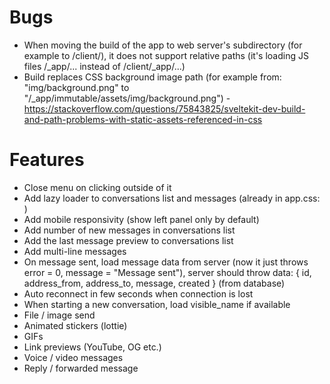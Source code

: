 # Bugs

- When moving the build of the app to web server's subdirectory (for example to /client/), it does not support relative paths (it's loading JS files /_app/... instead of /client/_app/...)
- Build replaces CSS background image path (for example from: "img/background.png" to "/_app/immutable/assets/img/background.png") - https://stackoverflow.com/questions/75843825/sveltekit-dev-build-and-path-problems-with-static-assets-referenced-in-css

# Features

- Close menu on clicking outside of it
- Add lazy loader to conversations list and messages (already in app.css: <div class="loader"></div>)
- Add mobile responsivity (show left panel only by default)
- Add number of new messages in conversations list
- Add the last message preview to conversations list
- Add multi-line messages
- On message sent, load message data from server (now it just throws error = 0, message = "Message sent"), server should throw data: { id, address_from, address_to, message, created } (from database)
- Auto reconnect in few seconds when connection is lost
- When starting a new conversation, load visible_name if available
- File / image send
- Animated stickers (lottie)
- GIFs
- Link previews (YouTube, OG etc.)
- Voice / video messages
- Reply / forwarded message
